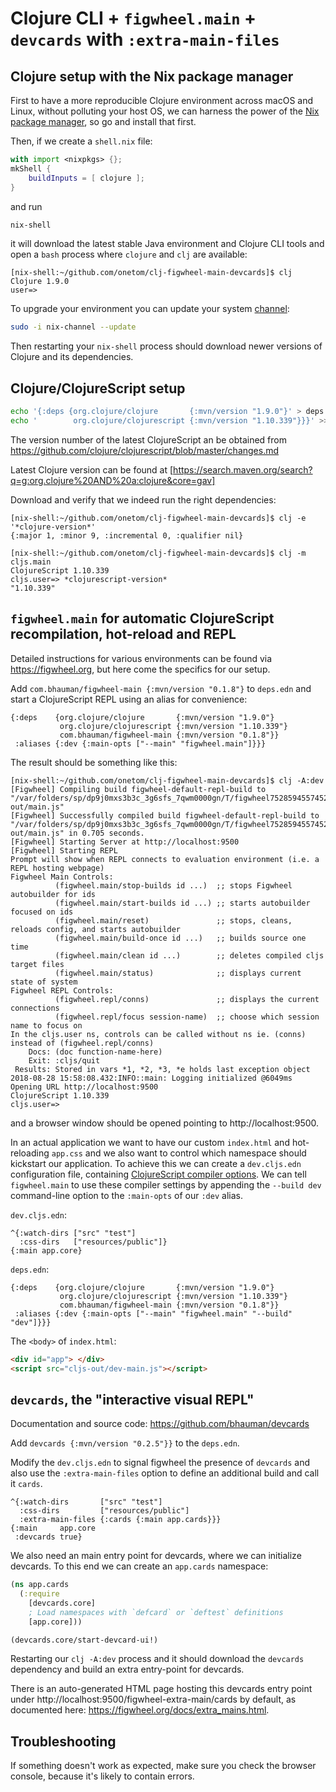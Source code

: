 # Clojure CLI + `figwheel.main` + `devcards` with `:extra-main-files`

## Clojure setup with the Nix package manager

First to have a more reproducible Clojure environment across macOS and Linux,
without polluting your host OS, we can harness the power of the
[Nix package manager](https://nixos.org/nix/), so go and install that first.

Then, if we create a `shell.nix` file:

```nix
with import <nixpkgs> {};
mkShell {
    buildInputs = [ clojure ];
}
```

and run
```bash
nix-shell
```

it will download the latest stable Java environment and Clojure CLI tools and open a
`bash` process where `clojure` and `clj` are available:

```
[nix-shell:~/github.com/onetom/clj-figwheel-main-devcards]$ clj
Clojure 1.9.0
user=>
```

To upgrade your environment you can update your system
[channel](https://nixos.org/nixpkgs/download.html):

```bash
sudo -i nix-channel --update
```

Then restarting your `nix-shell` process should download newer versions
of Clojure and its dependencies.

## Clojure/ClojureScript setup

```bash
echo '{:deps {org.clojure/clojure       {:mvn/version "1.9.0"}' > deps.edn
echo '        org.clojure/clojurescript {:mvn/version "1.10.339"}}}' >> deps.edn
```

The version number of the latest ClojureScript an be obtained from
https://github.com/clojure/clojurescript/blob/master/changes.md

Latest Clojure version can be found at
[https://search.maven.org/search?q=g:org.clojure%20AND%20a:clojure&core=gav]

Download and verify that we indeed run the right dependencies:

```
[nix-shell:~/github.com/onetom/clj-figwheel-main-devcards]$ clj -e '*clojure-version*'
{:major 1, :minor 9, :incremental 0, :qualifier nil}

[nix-shell:~/github.com/onetom/clj-figwheel-main-devcards]$ clj -m cljs.main
ClojureScript 1.10.339
cljs.user=> *clojurescript-version*
"1.10.339"
```

## `figwheel.main` for automatic ClojureScript recompilation, hot-reload and REPL

Detailed instructions for various environments can be found via
https://figwheel.org, but here come the specifics for our setup.

Add `com.bhauman/figwheel-main {:mvn/version "0.1.8"}` to `deps.edn`
and start a ClojureScript REPL using an alias for convenience:

```edn
{:deps    {org.clojure/clojure       {:mvn/version "1.9.0"}
           org.clojure/clojurescript {:mvn/version "1.10.339"}
           com.bhauman/figwheel-main {:mvn/version "0.1.8"}}
 :aliases {:dev {:main-opts ["--main" "figwheel.main"]}}}
```

The result should be something like this:
```
[nix-shell:~/github.com/onetom/clj-figwheel-main-devcards]$ clj -A:dev
[Figwheel] Compiling build figwheel-default-repl-build to "/var/folders/sp/dp9j0mxs3b3c_3g6sfs_7qwm0000gn/T/figwheel7528594557452178121repl/public/cljs-out/main.js"
[Figwheel] Successfully compiled build figwheel-default-repl-build to "/var/folders/sp/dp9j0mxs3b3c_3g6sfs_7qwm0000gn/T/figwheel7528594557452178121repl/public/cljs-out/main.js" in 0.705 seconds.
[Figwheel] Starting Server at http://localhost:9500
[Figwheel] Starting REPL
Prompt will show when REPL connects to evaluation environment (i.e. a REPL hosting webpage)
Figwheel Main Controls:
          (figwheel.main/stop-builds id ...)  ;; stops Figwheel autobuilder for ids
          (figwheel.main/start-builds id ...) ;; starts autobuilder focused on ids
          (figwheel.main/reset)               ;; stops, cleans, reloads config, and starts autobuilder
          (figwheel.main/build-once id ...)   ;; builds source one time
          (figwheel.main/clean id ...)        ;; deletes compiled cljs target files
          (figwheel.main/status)              ;; displays current state of system
Figwheel REPL Controls:
          (figwheel.repl/conns)               ;; displays the current connections
          (figwheel.repl/focus session-name)  ;; choose which session name to focus on
In the cljs.user ns, controls can be called without ns ie. (conns) instead of (figwheel.repl/conns)
    Docs: (doc function-name-here)
    Exit: :cljs/quit
 Results: Stored in vars *1, *2, *3, *e holds last exception object
2018-08-28 15:58:08.432:INFO::main: Logging initialized @6049ms
Opening URL http://localhost:9500
ClojureScript 1.10.339
cljs.user=>
```

and a browser window should be opened pointing to http://localhost:9500.

In an actual application we want to have our custom `index.html` and
hot-reloading `app.css` and we also want to control which namespace should
kickstart our application. To achieve this we can create a `dev.cljs.edn`
configuration file, containing
[ClojureScript compiler options](http://www.clojurescript.org/reference/compiler-options).
We can tell `figwheel.main` to use these compiler settings by appending
the `--build dev` command-line option to the `:main-opts` of our `:dev` alias.

`dev.cljs.edn`:

```edn
^{:watch-dirs ["src" "test"]
  :css-dirs   ["resources/public"]}
{:main app.core}
```

`deps.edn`:

```edn
{:deps    {org.clojure/clojure       {:mvn/version "1.9.0"}
           org.clojure/clojurescript {:mvn/version "1.10.339"}
           com.bhauman/figwheel-main {:mvn/version "0.1.8"}}
 :aliases {:dev {:main-opts ["--main" "figwheel.main" "--build" "dev"]}}}
```

The `<body>` of `index.html`:

```html
<div id="app"> </div>
<script src="cljs-out/dev-main.js"></script>
```


## `devcards`, the "interactive visual REPL"

Documentation and source code: https://github.com/bhauman/devcards

Add `devcards {:mvn/version "0.2.5"}}` to the `deps.edn`.

Modify the `dev.cljs.edn` to signal figwheel the presence of `devcards`
and also use the `:extra-main-files` option to define an additional build
and call it `cards`.

```edn
^{:watch-dirs       ["src" "test"]
  :css-dirs         ["resources/public"]
  :extra-main-files {:cards {:main app.cards}}}
{:main     app.core
 :devcards true}
```

We also need an main entry point for devcards, where we can initialize devcards.
To this end we can create an `app.cards` namespace:

```clojure
(ns app.cards
  (:require
    [devcards.core]
    ; Load namespaces with `defcard` or `deftest` definitions
    [app.core]))

(devcards.core/start-devcard-ui!)
```

Restarting our `clj -A:dev` process and it should download the `devcards`
dependency and build an extra entry-point for devcards.

There is an auto-generated HTML page hosting this devcards entry point under
http://localhost:9500/figwheel-extra-main/cards by default, as documented here:
https://figwheel.org/docs/extra_mains.html.

## Troubleshooting

If something doesn't work as expected, make sure you check the browser console,
because it's likely to contain errors.
